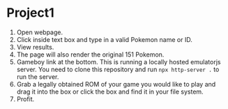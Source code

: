 # Project1

1. Open webpage.
2. Click inside text box and type in a valid Pokemon name or ID.
3. View results.
4. The page will also render the original 151 Pokemon.
5. Gameboy link at the bottom. This is running a locally hosted emulatorjs server. You need to clone this repository and run `npx http-server .` to run the server.
6. Grab a legally obtained ROM of your game you would like to play and drag it into the box or click the box and find it in your file system.
7. Profit.